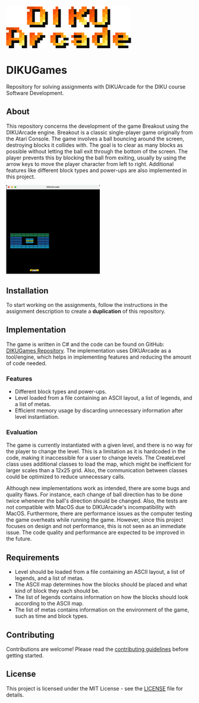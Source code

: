 ![DIKU-Arcade logo](https://github.com/diku-dk/DIKUArcade/blob/master/Logo/DIKU-Arcade.png?raw=true)

# DIKUGames
Repository for solving assignments with DIKUArcade for the DIKU course Software Development.

## About
This repository concerns the development of the game Breakout using the DIKUArcade engine. Breakout is a classic single-player game originally from the Atari Console. The game involves a ball bouncing around the screen, destroying blocks it collides with. The goal is to clear as many blocks as possible without letting the ball exit through the bottom of the screen. The player prevents this by blocking the ball from exiting, usually by using the arrow keys to move the player character from left to right. Additional features like different block types and power-ups are also implemented in this project.



<img src="galaga.png" alt="Game Running" width="50%" height="50%"/>

## Installation
To start working on the assignments, follow the instructions in the assignment description to create a **duplication** of this repository.

## Implementation
The game is written in C# and the code can be found on GitHub: [DIKUGames Repository](https://github.com/beto1414/DIKUGames). The implementation uses DIKUArcade as a tool/engine, which helps in implementing features and reducing the amount of code needed.

### Features
- Different block types and power-ups.
- Level loaded from a file containing an ASCII layout, a list of legends, and a list of metas.
- Efficient memory usage by discarding unnecessary information after level instantiation.

### Evaluation
The game is currently instantiated with a given level, and there is no way for the player to change the level. This is a limitation as it is hardcoded in the code, making it inaccessible for a user to change levels. The CreateLevel class uses additional classes to load the map, which might be inefficient for larger scales than a 12x25 grid. Also, the communication between classes could be optimized to reduce unnecessary calls.

Although new implementations work as intended, there are some bugs and quality flaws. For instance, each change of ball direction has to be done twice whenever the ball's direction should be changed. Also, the tests are not compatible with MacOS due to DIKUArcade's incompatibility with MacOS. Furthermore, there are performance issues as the computer testing the game overheats while running the game. However, since this project focuses on design and not performance, this is not seen as an immediate issue. The code quality and performance are expected to be improved in the future.

## Requirements
- Level should be loaded from a file containing an ASCII layout, a list of legends, and a list of metas.
- The ASCII map determines how the blocks should be placed and what kind of block they each should be.
- The list of legends contains information on how the blocks should look according to the ASCII map.
- The list of metas contains information on the environment of the game, such as time and block types.

## Contributing
Contributions are welcome! Please read the [contributing guidelines](CONTRIBUTING.md) before getting started.

## License
This project is licensed under the MIT License - see the [LICENSE](LICENSE) file for details.
